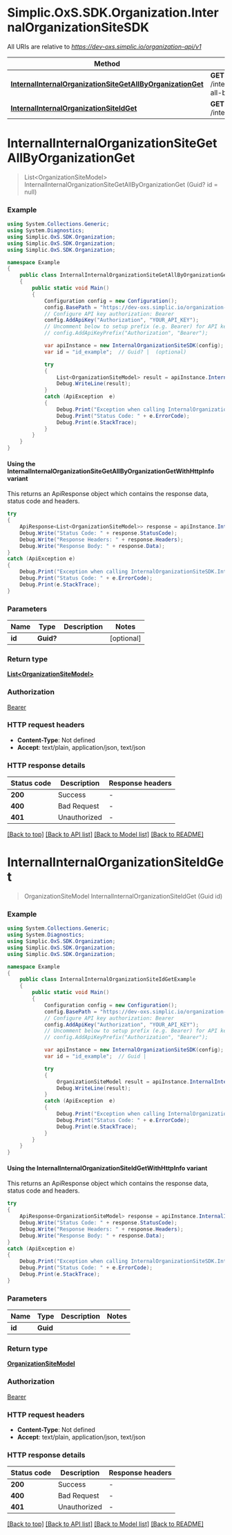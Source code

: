 # Simplic.OxS.SDK.Organization.InternalOrganizationSiteSDK

All URIs are relative to *https://dev-oxs.simplic.io/organization-api/v1*

| Method | HTTP request | Description |
|--------|--------------|-------------|
| [**InternalInternalOrganizationSiteGetAllByOrganizationGet**](InternalOrganizationSiteSDK.md#internalinternalorganizationsitegetallbyorganizationget) | **GET** /internal/InternalOrganizationSite/get-all-by-organization |  |
| [**InternalInternalOrganizationSiteIdGet**](InternalOrganizationSiteSDK.md#internalinternalorganizationsiteidget) | **GET** /internal/InternalOrganizationSite/{id} |  |

<a id="internalinternalorganizationsitegetallbyorganizationget"></a>
# **InternalInternalOrganizationSiteGetAllByOrganizationGet**
> List&lt;OrganizationSiteModel&gt; InternalInternalOrganizationSiteGetAllByOrganizationGet (Guid? id = null)



### Example
```csharp
using System.Collections.Generic;
using System.Diagnostics;
using Simplic.OxS.SDK.Organization;
using Simplic.OxS.SDK.Organization;
using Simplic.OxS.SDK.Organization;

namespace Example
{
    public class InternalInternalOrganizationSiteGetAllByOrganizationGetExample
    {
        public static void Main()
        {
            Configuration config = new Configuration();
            config.BasePath = "https://dev-oxs.simplic.io/organization-api/v1";
            // Configure API key authorization: Bearer
            config.AddApiKey("Authorization", "YOUR_API_KEY");
            // Uncomment below to setup prefix (e.g. Bearer) for API key, if needed
            // config.AddApiKeyPrefix("Authorization", "Bearer");

            var apiInstance = new InternalOrganizationSiteSDK(config);
            var id = "id_example";  // Guid? |  (optional) 

            try
            {
                List<OrganizationSiteModel> result = apiInstance.InternalInternalOrganizationSiteGetAllByOrganizationGet(id);
                Debug.WriteLine(result);
            }
            catch (ApiException  e)
            {
                Debug.Print("Exception when calling InternalOrganizationSiteSDK.InternalInternalOrganizationSiteGetAllByOrganizationGet: " + e.Message);
                Debug.Print("Status Code: " + e.ErrorCode);
                Debug.Print(e.StackTrace);
            }
        }
    }
}
```

#### Using the InternalInternalOrganizationSiteGetAllByOrganizationGetWithHttpInfo variant
This returns an ApiResponse object which contains the response data, status code and headers.

```csharp
try
{
    ApiResponse<List<OrganizationSiteModel>> response = apiInstance.InternalInternalOrganizationSiteGetAllByOrganizationGetWithHttpInfo(id);
    Debug.Write("Status Code: " + response.StatusCode);
    Debug.Write("Response Headers: " + response.Headers);
    Debug.Write("Response Body: " + response.Data);
}
catch (ApiException e)
{
    Debug.Print("Exception when calling InternalOrganizationSiteSDK.InternalInternalOrganizationSiteGetAllByOrganizationGetWithHttpInfo: " + e.Message);
    Debug.Print("Status Code: " + e.ErrorCode);
    Debug.Print(e.StackTrace);
}
```

### Parameters

| Name | Type | Description | Notes |
|------|------|-------------|-------|
| **id** | **Guid?** |  | [optional]  |

### Return type

[**List&lt;OrganizationSiteModel&gt;**](OrganizationSiteModel.md)

### Authorization

[Bearer](../README.md#Bearer)

### HTTP request headers

 - **Content-Type**: Not defined
 - **Accept**: text/plain, application/json, text/json


### HTTP response details
| Status code | Description | Response headers |
|-------------|-------------|------------------|
| **200** | Success |  -  |
| **400** | Bad Request |  -  |
| **401** | Unauthorized |  -  |

[[Back to top]](#) [[Back to API list]](../README.md#documentation-for-api-endpoints) [[Back to Model list]](../README.md#documentation-for-models) [[Back to README]](../README.md)

<a id="internalinternalorganizationsiteidget"></a>
# **InternalInternalOrganizationSiteIdGet**
> OrganizationSiteModel InternalInternalOrganizationSiteIdGet (Guid id)



### Example
```csharp
using System.Collections.Generic;
using System.Diagnostics;
using Simplic.OxS.SDK.Organization;
using Simplic.OxS.SDK.Organization;
using Simplic.OxS.SDK.Organization;

namespace Example
{
    public class InternalInternalOrganizationSiteIdGetExample
    {
        public static void Main()
        {
            Configuration config = new Configuration();
            config.BasePath = "https://dev-oxs.simplic.io/organization-api/v1";
            // Configure API key authorization: Bearer
            config.AddApiKey("Authorization", "YOUR_API_KEY");
            // Uncomment below to setup prefix (e.g. Bearer) for API key, if needed
            // config.AddApiKeyPrefix("Authorization", "Bearer");

            var apiInstance = new InternalOrganizationSiteSDK(config);
            var id = "id_example";  // Guid | 

            try
            {
                OrganizationSiteModel result = apiInstance.InternalInternalOrganizationSiteIdGet(id);
                Debug.WriteLine(result);
            }
            catch (ApiException  e)
            {
                Debug.Print("Exception when calling InternalOrganizationSiteSDK.InternalInternalOrganizationSiteIdGet: " + e.Message);
                Debug.Print("Status Code: " + e.ErrorCode);
                Debug.Print(e.StackTrace);
            }
        }
    }
}
```

#### Using the InternalInternalOrganizationSiteIdGetWithHttpInfo variant
This returns an ApiResponse object which contains the response data, status code and headers.

```csharp
try
{
    ApiResponse<OrganizationSiteModel> response = apiInstance.InternalInternalOrganizationSiteIdGetWithHttpInfo(id);
    Debug.Write("Status Code: " + response.StatusCode);
    Debug.Write("Response Headers: " + response.Headers);
    Debug.Write("Response Body: " + response.Data);
}
catch (ApiException e)
{
    Debug.Print("Exception when calling InternalOrganizationSiteSDK.InternalInternalOrganizationSiteIdGetWithHttpInfo: " + e.Message);
    Debug.Print("Status Code: " + e.ErrorCode);
    Debug.Print(e.StackTrace);
}
```

### Parameters

| Name | Type | Description | Notes |
|------|------|-------------|-------|
| **id** | **Guid** |  |  |

### Return type

[**OrganizationSiteModel**](OrganizationSiteModel.md)

### Authorization

[Bearer](../README.md#Bearer)

### HTTP request headers

 - **Content-Type**: Not defined
 - **Accept**: text/plain, application/json, text/json


### HTTP response details
| Status code | Description | Response headers |
|-------------|-------------|------------------|
| **200** | Success |  -  |
| **400** | Bad Request |  -  |
| **401** | Unauthorized |  -  |

[[Back to top]](#) [[Back to API list]](../README.md#documentation-for-api-endpoints) [[Back to Model list]](../README.md#documentation-for-models) [[Back to README]](../README.md)

